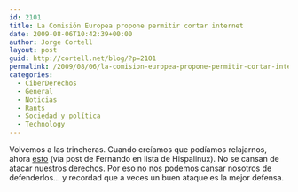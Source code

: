 ```yaml
---
id: 2101
title: La Comisión Europea propone permitir cortar internet
date: 2009-08-06T10:42:39+00:00
author: Jorge Cortell
layout: post
guid: http://cortell.net/blog/?p=2101
permalink: /2009/08/06/la-comision-europea-propone-permitir-cortar-internet/
categories:
  - CiberDerechos
  - General
  - Noticias
  - Rants
  - Sociedad y polí­tica
  - Technology
---
```

Volvemos a las trincheras. Cuando creíamos que podíamos relajarnos, ahora <a title="http://www.iptegrity.com/index.php?option=com_content&task=view&id=379&Itemid=9" href="http://www.iptegrity.com/index.php?option=com_content&task=view&id=379&Itemid=9" target="_blank">esto</a> (vía post de Fernando en lista de Hispalinux). No se cansan de atacar nuestros derechos. Por eso no nos podemos cansar nosotros de defenderlos&#8230; y recordad que a veces un buen ataque es la mejor defensa.